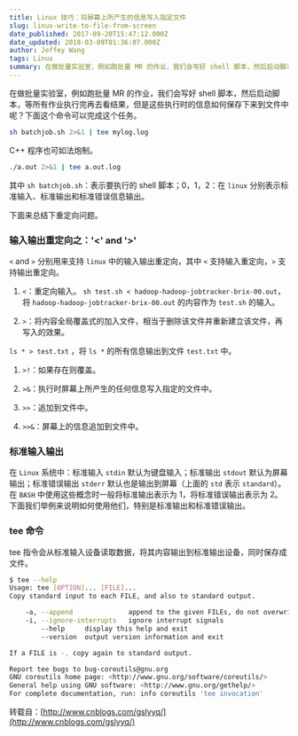 ```yaml
---
title: Linux 技巧：将屏幕上所产生的信息写入指定文件
slug: linux-write-to-file-from-screen
date_published: 2017-09-20T15:47:12.000Z
date_updated: 2018-03-09T01:36:07.000Z
author: Jeffey Wang
tags: Linux
summary: 在做批量实验室，例如跑批量 MR 的作业，我们会写好 shell 脚本，然后启动脚本，等所有作业执行完再去看结果，但是这些执行时的信息如何保存下来到文件中呢？下面这个命令可以完成这个任务。
---
```


在做批量实验室，例如跑批量 MR 的作业，我们会写好 shell 脚本，然后启动脚本，等所有作业执行完再去看结果，但是这些执行时的信息如何保存下来到文件中呢？下面这个命令可以完成这个任务。

```bash
sh batchjob.sh 2>&1 | tee mylog.log
```

C++ 程序也可如法炮制。

```bash
./a.out 2>&1 | tee a.out.log
```

其中 `sh batchjob.sh`：表示要执行的 shell 脚本；0，1，2：在 `linux` 分别表示标准输入、标准输出和标准错误信息输出。

下面来总结下重定向问题。

### 输入输出重定向之：'&lt;' and '>'

`<` and `>` 分别用来支持 `linux` 中的输入输出重定向，其中 `<` 支持输入重定向，`>` 支持输出重定向。

1.  `<`：重定向输入。
    `sh test.sh < hadoop-hadoop-jobtracker-brix-00.out`，将 `hadoop-hadoop-jobtracker-brix-00.out` 的内容作为 `test.sh` 的输入。

2.  `>`：将内容全局覆盖式的加入文件，相当于删除该文件并重新建立该文件，再写入的效果。

`ls * > test.txt` ，将 `ls *` 的所有信息输出到文件 `test.txt` 中。

1.  `>!`：如果存在则覆盖。

2.  `>&`：执行时屏幕上所产生的任何信息写入指定的文件中。

3.  `>>`：追加到文件中。

4.  `>>&`：屏幕上的信息追加到文件中。

### 标准输入输出

在 `Linux` 系统中：标准输入 `stdin` 默认为键盘输入；标准输出 `stdout` 默认为屏幕输出；标准错误输出 `stderr` 默认也是输出到屏幕（上面的 `std` 表示 `standard`）。在 `BASH` 中使用这些概念时一般将标准输出表示为 1，将标准错误输出表示为 2。下面我们举例来说明如何使用他们，特别是标准输出和标准错误输出。

### tee 命令

tee 指令会从标准输入设备读取数据，将其内容输出到标准输出设备，同时保存成文件。

```bash
$ tee --help
Usage: tee [OPTION]... [FILE]...
Copy standard input to each FILE, and also to standard output.

    -a, --append              append to the given FILEs, do not overwrite
    -i, --ignore-interrupts   ignore interrupt signals
        --help     display this help and exit
        --version  output version information and exit

If a FILE is -, copy again to standard output.

Report tee bugs to bug-coreutils@gnu.org
GNU coreutils home page: <http://www.gnu.org/software/coreutils/>
General help using GNU software: <http://www.gnu.org/gethelp/>
For complete documentation, run: info coreutils 'tee invocation'
```

转载自：[http://www.cnblogs.com/gslyyq/](http://www.cnblogs.com/gslyyq/)
